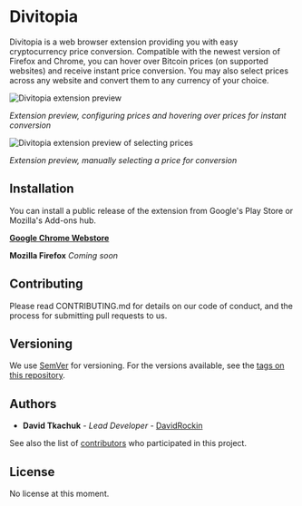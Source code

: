 Divitopia
=========

Divitopia is a web browser extension providing you with easy cryptocurrency price conversion.
Compatible with the newest version of Firefox and Chrome, you can hover over Bitcoin prices (on supported websites) and receive instant price conversion.
You may also select prices across any website and convert them to any currency of your choice.

![Divitopia extension preview](https://i.imgur.com/GckHoZt.png)

*Extension preview, configuring prices and hovering over prices for instant conversion*

![Divitopia extension preview of selecting prices](https://i.imgur.com/0AN6SN6.png)

*Extension preview, manually selecting a price for conversion*

## Installation

You can install a public release of the extension from Google's Play Store or Mozilla's Add-ons hub.

[**Google Chrome Webstore**](https://chrome.google.com/webstore/detail/divitopia-bitcoin-convert/bklbfdfcmohmmljcjhdofdphpdembfbm/reviews)

**Mozilla Firefox** *Coming soon*

## Contributing

Please read CONTRIBUTING.md for details on our code of conduct, and the process for submitting pull requests to us.

## Versioning

We use [SemVer](http://semver.org/) for versioning. For the versions available, see the [tags on this repository](https://github.com/davidrockin/divitopia-extension/tags).

## Authors

* **David Tkachuk** - *Lead Developer* - [DavidRockin](https://github.com/DavidRockin)

See also the list of [contributors](https://github.com/davidrockin/divitopia-extension/contributors) who participated in this project.

## License

No license at this moment.
